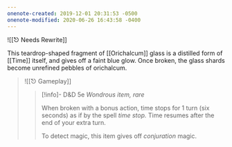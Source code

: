 ```yaml
---
onenote-created: 2019-12-01 20:31:53 -0500
onenote-modified: 2020-06-26 16:43:58 -0400
---
```

![[⎋ Needs Rewrite]]

This teardrop-shaped fragment of [[Orichalcum]] glass is a distilled form of [[Time]] itself, and gives off a faint blue glow. Once broken, the glass shards become unrefined pebbles of orichalcum.

>![[⎋ Gameplay]]
>>[!info]- D&D 5e
>>*Wondrous item, rare*
>>
>>When broken with a bonus action, time stops for 1 turn (six seconds) as if by the spell *time stop.* Time resumes after the end of your extra turn. 
>> 
>> To detect magic, this item gives off *conjuration* magic.
